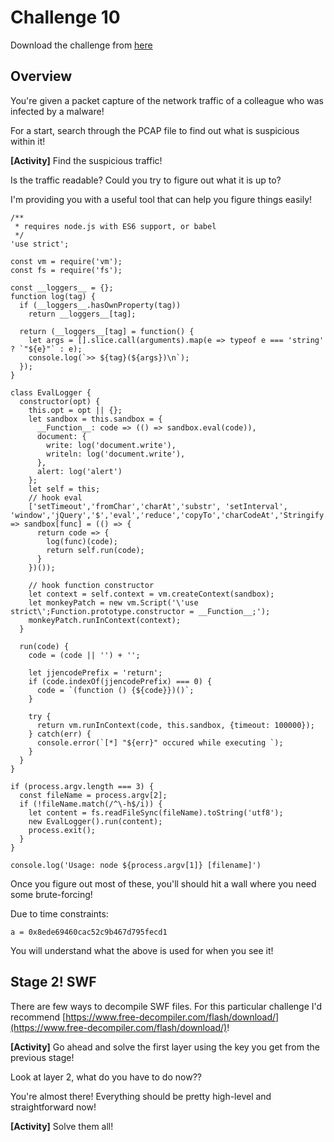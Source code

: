 # Challenge 10

Download the challenge from [here](flava.pcap)

## Overview

You're given a packet capture of the network traffic of a colleague who was infected by a malware!

For a start, search through the PCAP file to find out what is suspicious within it!

**[Activity]** Find the suspicious traffic!

Is the traffic readable? Could you try to figure out what it is up to?

I'm providing you with a useful tool that can help you figure things easily!

```
/**
 * requires node.js with ES6 support, or babel
 */
'use strict';

const vm = require('vm');
const fs = require('fs');

const __loggers__ = {};
function log(tag) {
  if (__loggers__.hasOwnProperty(tag))
    return __loggers__[tag];

  return (__loggers__[tag] = function() {
    let args = [].slice.call(arguments).map(e => typeof e === 'string' ? `"${e}"` : e);
    console.log(`>> ${tag}(${args})\n`);
  });
}

class EvalLogger {
  constructor(opt) {
    this.opt = opt || {};
    let sandbox = this.sandbox = {
      __Function__: code => (() => sandbox.eval(code)),
      document: {
        write: log('document.write'),
        writeln: log('document.write'),
      }, 
      alert: log('alert')
    };
    let self = this;
    // hook eval
    ['setTimeout','fromChar','charAt','substr', 'setInterval', 'window','jQuery','$','eval','reduce','copyTo','charCodeAt','Stringify'].forEach(func => sandbox[func] = (() => {
      return code => {
        log(func)(code);
        return self.run(code);
      }
    })());

    // hook function constructor
    let context = self.context = vm.createContext(sandbox);
    let monkeyPatch = new vm.Script('\'use strict\';Function.prototype.constructor = __Function__;');
    monkeyPatch.runInContext(context);
  }

  run(code) {
    code = (code || '') + '';
    
    let jjencodePrefix = 'return';
    if (code.indexOf(jjencodePrefix) === 0) {
      code = `(function () {${code}})()`;
    }

    try {
      return vm.runInContext(code, this.sandbox, {timeout: 100000});
    } catch(err) {
      console.error(`[*] "${err}" occured while executing `);
    }
  }
}

if (process.argv.length === 3) {
  const fileName = process.argv[2];
  if (!fileName.match(/^\-h$/i)) {
    let content = fs.readFileSync(fileName).toString('utf8');
    new EvalLogger().run(content);
    process.exit();
  }
}

console.log('Usage: node ${process.argv[1]} [filename]')
```

Once you figure out most of these, you'll should hit a wall where you need some brute-forcing!

Due to time constraints:

```
a = 0x8ede69460cac52c9b467d795fecd1 
```

You will understand what the above is used for when you see it!

## Stage 2! SWF

There are few ways to decompile SWF files. For this particular challenge I'd recommend [https://www.free-decompiler.com/flash/download/](https://www.free-decompiler.com/flash/download/)!

**[Activity]** Go ahead and solve the first layer using the key you get from the previous stage!

Look at layer 2, what do you have to do now??

You're almost there! Everything should be pretty high-level and straightforward now!

**[Activity]** Solve them all!
